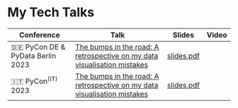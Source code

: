 # My Tech Talks

| Conference                         | Talk                                                                                                                                                                          | Slides                                                           | Video |
|------------------------------------|-------------------------------------------------------------------------------------------------------------------------------------------------------------------------------|------------------------------------------------------------------|-------|
| 🇩🇪 PyCon DE & PyData Berlin 2023 | [The bumps in the road: A retrospective on my data visualisation mistakes](https://2023.pycon.de/program/7FTL7H/)                                                             | [slides.pdf](./2023_PyData_Berlin/2023_PyData_Berlin_slides.pdf) |
| 🇮🇹 PyCon<sup>(IT)</sup> 2023     | [The bumps in the road: A retrospective on my data visualisation mistakes](https://pycon.it/en/event/the-bumps-in-the-road-a-retrospective-on-my-data-visualisation-mistakes) | [slides.pdf](./2023_PyConIT/2023_PyConIT_slides.pdf)             |
